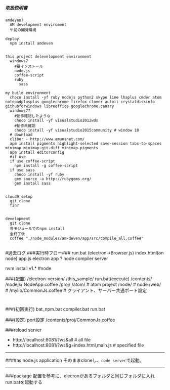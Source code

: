##### 取扱説明書
```coffee-script
amdeven?
  AM development enviroment
  午前の開発環境

deploy
  npm install amdeven


this project delevelopment environment
  windows7
    #要インストール
    node.js
    coffee-script
    ruby
      sass

my build environment
  choco install -yf ruby nodejs python2 skype line lhaplus cmder atom notepadplusplus googlechrome firefox clover autoit crystaldiskinfo githubforwindows libreoffice googlechrome.canary
  windows7?
    #動作確認したような
    choco install -yf visualstudio2012wdx
    #動作未確認
    choco install -yf visualstudio2015community # window 10
  # download
  clibor - http://www.amunsnet.com/
  apm install pigments highlight-selected save-session tabs-to-spaces minimap minimap-git-diff minimap-pigments
  apm install editorconfig
  #if use
  if use coffee-script
    npm install -g coffee-script
  if use sass
    choco install -yf ruby
    gem source -a http://rubygems.org/
    gem install sass


cloud9 setup
  git clone
  fin?


development
  git clone
  各モジュールでのnpm install
  全終了後
  coffee "./node_modules/am-deven/app/src/compile_all.coffee"


```
#過去ログ
###実行時フロー###
  run.bat (electron->Browser.js)
  index.html(on node)
    app.js
      electron app
        ?
      node
        compiler
        server

  nvm install v1.* #node

###(配置)
  /electron-version/
  /this_sample/
    run.bat(execute)
    /contents/
      /nodejs/
        NodeApp.coffee
      /proj/
        /atom/ # atom project
        /node/ # node
        /web/ #
          /mylib/CommonJs.coffee # クライアント、サーバー共通ポート設定
#

###(初回実行)
  bat_npm.bat
  compiler.bat
  run.bat

###(設定)
port設定
  /contents/proj/CommonJs.coffee


###reload server
* http://localhost:8081/?ws&all # all file
* http://localhost:8081/?ws&g=index.html,main.js # specified file

---
####as node.js application
そのままcloneし、`node server`で起動。


---
###package
配置を参考に、elecronがあるフォルダと同じフォルダに入れrun.batを起動する
